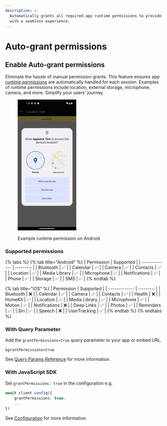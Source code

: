 ```yaml
---
description: >-
  Automatically grants all required app runtime permissions to provide users
  with a seamless experience.
---
```


# Auto-grant permissions

## Enable Auto-grant permissions

Eliminate the hassle of manual permission grants. This feature ensures app [runtime permissions](https://source.android.com/docs/core/permissions/runtime\_perms) are automatically handled for each session. Examples of runtime permissions include location, external storage, microphone, camera, and more. Simplify your users' journey.

<figure><img src="../.gitbook/assets/Screenshot_1683885758.png" alt="" width="188"><figcaption><p>Example runtime permission on Android</p></figcaption></figure>

### Supported permissions

{% tabs %}
{% tab title="Android" %}
| Permission    | Supported |
| ------------- | :-------: |
| Bluetooth     |     ✅     |
| Calendar      |     ✅     |
| Camera        |     ✅     |
| Contacts      |     ✅     |
| Location      |     ✅     |
| Media Library |     ✅     |
| Microphone    |     ✅     |
| Notifications |     ✅     |
| Phone         |     ✅     |
| Storage       |     ✅     |
| SMS           |     ✅     |
{% endtab %}

{% tab title="iOS" %}
| Permission    | Supported |
| ------------- | :-------: |
| Bluetooth     |     ❌     |
| Calendar      |     ✅     |
| Camera        |     ✅     |
| Contacts      |     ✅     |
| Health        |     ❌     |
| HomeKit       |     ✅     |
| Location      |     ✅     |
| Media Library |     ✅     |
| Microphone    |     ✅     |
| Motion        |     ✅     |
| Notifications |     ❌     |
| Deep Links    |     ✅     |
| Photos        |     ✅     |
| Reminders     |     ✅     |
| Siri          |     ✅     |
| Speech        |     ❌     |
| UserTracking  |     ✅     |
{% endtab %}
{% endtabs %}

### With Query Parameter

Add the `grantPermissions=true` query parameter to your app or embed URL.

```uri
&grantPermissions=true
```

See [Query Params Reference](query-params-reference.md#grantpermissions) for more information.

### With JavaScript SDK

Set `grantPermissions: true` in the configuration e.g.

```typescript
await client.config({
    grantPermissions: true,
    ...
})
```

See [Configuration](../javascript-sdk/configuration.md#grantpermissions) for more information.
